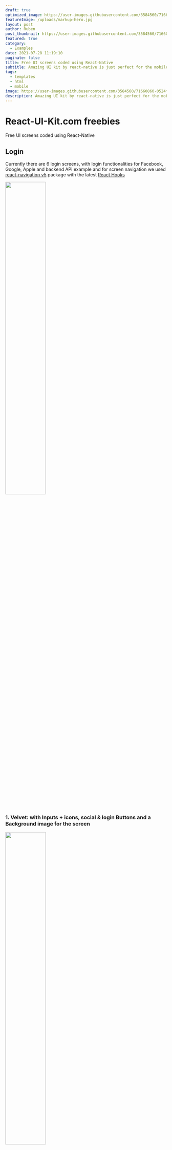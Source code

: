 ```yaml
---
draft: true
optimized_image: https://user-images.githubusercontent.com/3584560/71660860-0524f680-2d55-11ea-87d8-39e9f2c9d8f8.png
featureImage: /uploads/markup-hero.jpg
layout: post
author: Ruben
post_thumbnail: https://user-images.githubusercontent.com/3584560/71660861-0524f680-2d55-11ea-9191-659c97802a70.png
featured: true
category:
  - Examples
date: 2021-07-28 11:19:10
paginate: false
title: Free UI screens coded using React-Native
subtitle: Amazing UI kit by react-native is just perfect for the mobile app development.
tags:
  - templates
  - html
  - mobile
image: https://user-images.githubusercontent.com/3584560/71660860-0524f680-2d55-11ea-87d8-39e9f2c9d8f8.png
description: Amazing UI kit by react-native is just perfect for the mobile app login screen
---
```


# React-UI-Kit.com freebies

Free UI screens coded using React-Native

## Login

Currently there are 6 login screens, with login functionalities for Facebook, Google, Apple and backend API example and for screen navigation we used [react-navigation v5](https://reactnavigation.org/docs/getting-started) package with the latest [React Hooks](https://reactjs.org/docs/hooks-intro.html)

<img src="https://user-images.githubusercontent.com/3584560/75666964-731b6a80-5c7f-11ea-8b5b-a7263c1d7d9d.png" width="50%" />

### 1. Velvet: with Inputs + icons, social & login Buttons and a Background image for the screen

<img src="https://user-images.githubusercontent.com/3584560/71660861-0524f680-2d55-11ea-9191-659c97802a70.png" width="50%" />

### 2. Sofia: with Inputs (transparent), social & login Buttons and a gradient Background for the screen

<img src="https://user-images.githubusercontent.com/3584560/71660860-0524f680-2d55-11ea-87d8-39e9f2c9d8f8.png" width="50%" />

### 3. Gauri: with Inputs + labels, social & signin Buttons, with validation for signin button

<img src="https://user-images.githubusercontent.com/3584560/71660858-0524f680-2d55-11ea-95b6-8b21a6b0db4e.png" width="50%" />

### 4. Frida: with Inputs + toggle password, login Button and a gradient Background for the screen

<img src="https://user-images.githubusercontent.com/3584560/71660857-048c6000-2d55-11ea-985f-b4a866dc3652.png" width="50%" />

### 5. Firebase: login using email & password

<img src="https://user-images.githubusercontent.com/3584560/73131972-0f1cdb00-401d-11ea-8082-77cac3dfacc2.png" width="50%" />

### 6. Apple: login using your Apple ID

<img src="https://user-images.githubusercontent.com/3584560/73131980-180dac80-401d-11ea-9121-05117cd8fce6.png" width="50%" />





[Download Source code](https://github.com/react-ui-kit/freebies/archive/refs/heads/master.zip)